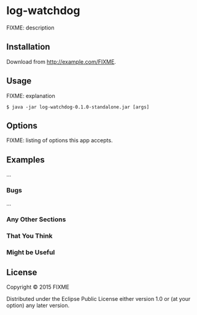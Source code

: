 # log-watchdog

FIXME: description

## Installation

Download from http://example.com/FIXME.

## Usage

FIXME: explanation

    $ java -jar log-watchdog-0.1.0-standalone.jar [args]

## Options

FIXME: listing of options this app accepts.

## Examples

...

### Bugs

...

### Any Other Sections
### That You Think
### Might be Useful

## License

Copyright © 2015 FIXME

Distributed under the Eclipse Public License either version 1.0 or (at
your option) any later version.
